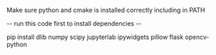 Make sure python and cmake is installed correctly including in PATH

-- run this code first to install dependencies --

pip install dlib numpy scipy jupyterlab ipywidgets pillow flask opencv-python 

